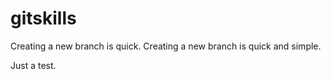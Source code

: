 # gitskills

Creating a new branch is quick.
Creating a new branch is quick and simple.

Just a test.
